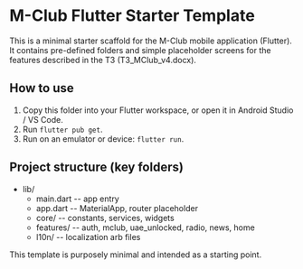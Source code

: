# M-Club Flutter Starter Template

This is a minimal starter scaffold for the M-Club mobile application (Flutter).
It contains pre-defined folders and simple placeholder screens for the features
described in the ТЗ (ТЗ_MClub_v4.docx).

## How to use

1. Copy this folder into your Flutter workspace, or open it in Android Studio / VS Code.
2. Run `flutter pub get`.
3. Run on an emulator or device: `flutter run`.

## Project structure (key folders)

- lib/
  - main.dart         -- app entry
  - app.dart          -- MaterialApp, router placeholder
  - core/             -- constants, services, widgets
  - features/         -- auth, mclub, uae_unlocked, radio, news, home
  - l10n/             -- localization arb files

This template is purposely minimal and intended as a starting point.
